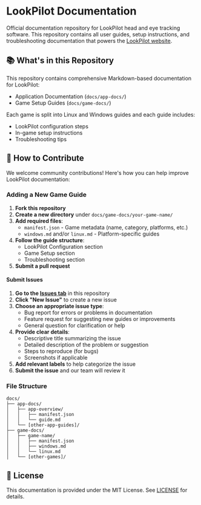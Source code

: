 # LookPilot Documentation

Official documentation repository for LookPilot head and eye tracking software. This repository contains all user guides, setup instructions, and troubleshooting documentation that powers the [LookPilot website](https://lookpilot.app).

## 📚 What's in this Repository

This repository contains comprehensive Markdown-based documentation for LookPilot:

- Application Documentation (`docs/app-docs/`)
- Game Setup Guides (`docs/game-docs/`)

Each game is split into Linux and Windows guides and each guide includes:
- LookPilot configuration steps
- In-game setup instructions
- Troubleshooting tips

## 🤝 How to Contribute

We welcome community contributions! Here's how you can help improve LookPilot documentation:

### Adding a New Game Guide

1. **Fork this repository**
2. **Create a new directory** under `docs/game-docs/your-game-name/`
3. **Add required files**:
   - `manifest.json` - Game metadata (name, category, platforms, etc.)
   - `windows.md` and/or `linux.md` - Platform-specific guides
4. **Follow the guide structure**:
   - LookPilot Configuration section
   - Game Setup section
   - Troubleshooting section
5. **Submit a pull request**

#### Submit Issues

1. **Go to the [Issues tab](https://github.com/your-repo/lookpilot-docs/issues)** in this repository
2. **Click "New Issue"** to create a new issue
3. **Choose an appropriate issue type**:
   - Bug report for errors or problems in documentation
   - Feature request for suggesting new guides or improvements
   - General question for clarification or help
4. **Provide clear details**:
   - Descriptive title summarizing the issue
   - Detailed description of the problem or suggestion
   - Steps to reproduce (for bugs)
   - Screenshots if applicable
5. **Add relevant labels** to help categorize the issue
6. **Submit the issue** and our team will review it

### File Structure

```
docs/
├── app-docs/
│   ├── app-overview/
│   │   ├── manifest.json
│   │   └── guide.md
│   └── [other-app-guides]/
├── game-docs/
│   ├── game-name/
│   │   ├── manifest.json
│   │   ├── windows.md
│   │   └── linux.md
│   └── [other-games]/
```
## 📝 License

This documentation is provided under the MIT License. See [LICENSE](LICENSE) for details.
